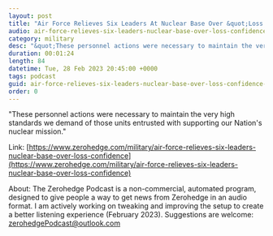 ```yaml
---
layout: post
title: "Air Force Relieves Six Leaders At Nuclear Base Over &quot;Loss Of Confidence&quot;"
audio: air-force-relieves-six-leaders-nuclear-base-over-loss-confidence-0
category: military
desc: "&quot;These personnel actions were necessary to maintain the very high standards we demand of those units entrusted with supporting our Nation's nuclear mission.&quot;"
duration: 00:01:24
length: 84
datetime: Tue, 28 Feb 2023 20:45:00 +0000
tags: podcast
guid: air-force-relieves-six-leaders-nuclear-base-over-loss-confidence-0
order: 0
---
```

&quot;These personnel actions were necessary to maintain the very high standards we demand of those units entrusted with supporting our Nation's nuclear mission.&quot;

Link: [https://www.zerohedge.com/military/air-force-relieves-six-leaders-nuclear-base-over-loss-confidence](https://www.zerohedge.com/military/air-force-relieves-six-leaders-nuclear-base-over-loss-confidence)

About: The Zerohedge Podcast is a non-commercial, automated program, designed to give people a way to get news from Zerohedge in an audio format.  I am actively working on tweaking and improving the setup to create a better listening experience (February 2023).  Suggestions are welcome: [zerohedgePodcast@outlook.com](mailto:zerohedgePodcast@outlook.com)